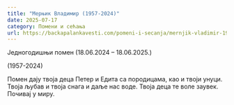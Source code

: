 ```yaml
---
title: "Мерњик Владимир (1957-2024)"
date: 2025-07-17
category: Помени и сећања
url: https://backapalankavesti.com/pomeni-i-secanja/mernjik-vladimir-1957-2024/
---
```


Једногодишњи помен (18.06.2024 – 18.06.2025.)

(1957-2024)

Помен дају твоја деца Петер и Едита са породицама, као и твоји унуци.
Твоја љубав и твоја снага и даље нас воде.
Твоја деца те воле заувек. Почивај у миру.
